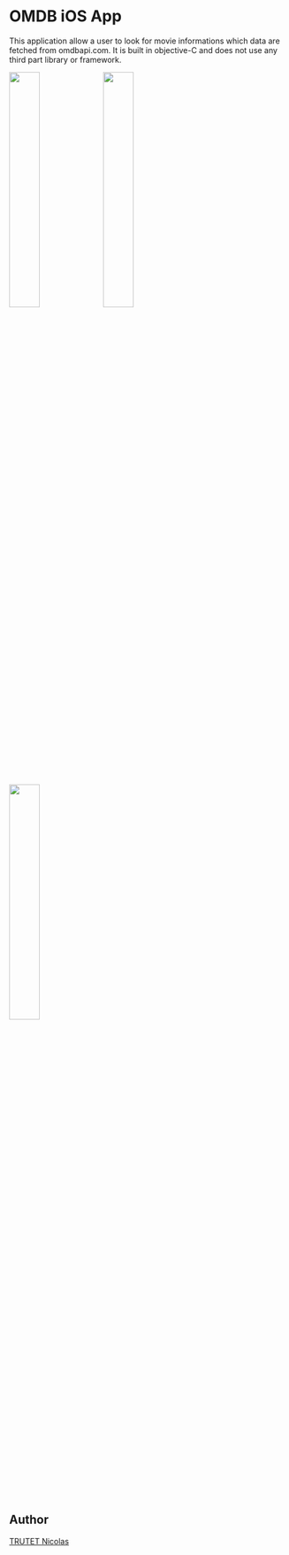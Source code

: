 # OMDB iOS App

This application allow a user to look for movie informations which data are fetched from omdbapi.com.
It is built in objective-C and does not use any third part library or framework.

<div style="display=inline-block">

<img src="https://dl.dropboxusercontent.com/s/frtpqr4q2uhvdes/Simulator%20Screen%20Shot%2029%20Dec%202016%2C%2015.20.08.png?dl=0" width="33%">

<img src="https://dl.dropboxusercontent.com/s/l8xuzstnkqqiqty/Simulator%20Screen%20Shot%2029%20Dec%202016%2C%2015.20.50.png?dl=0" width="33%">

<img src="https://dl.dropboxusercontent.com/s/dg6lxo7i3gxsgqo/Simulator%20Screen%20Shot%2029%20Dec%202016%2C%2015.20.55.png?dl=0" width="33%">

</div>

## Author
<a href="http://www.nicolastrutet.com/">TRUTET Nicolas</a>

